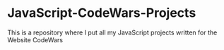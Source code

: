# JavaScript-CodeWars-Projects
 This is a repository where I put all my JavaScript projects written for the Website CodeWars

